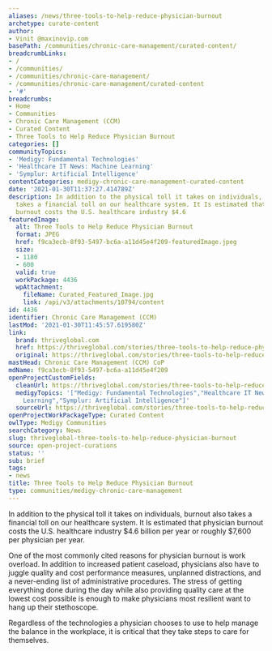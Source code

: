 ```yaml
---
aliases: /news/three-tools-to-help-reduce-physician-burnout
archetype: curate-content
author:
- Vinit @maxinovip.com
basePath: /communities/chronic-care-management/curated-content/
breadcrumbLinks:
- /
- /communities/
- /communities/chronic-care-management/
- /communities/chronic-care-management/curated-content
- '#'
breadcrumbs:
- Home
- Communities
- Chronic Care Management (CCM)
- Curated Content
- Three Tools to Help Reduce Physician Burnout
categories: []
communityTopics:
- 'Medigy: Fundamental Technologies'
- 'Healthcare IT News: Machine Learning'
- 'Symplur: Artificial Intelligence'
contentCategories: medigy-chronic-care-management-curated-content
date: '2021-01-30T11:37:27.414789Z'
description: In addition to the physical toll it takes on individuals, burnout also
  takes a financial toll on our healthcare system. It Is estimated that physician
  burnout costs the U.S. healthcare industry $4.6
featuredImage:
  alt: Three Tools to Help Reduce Physician Burnout
  format: JPEG
  href: f9ca3ecb-8f93-5497-bc6a-a11d45e4f209-featuredImage.jpeg
  size:
  - 1180
  - 600
  valid: true
  workPackage: 4436
  wpAttachment:
    fileName: Curated_Featured_Image.jpg
    link: /api/v3/attachments/10794/content
id: 4436
identifier: Chronic Care Management (CCM)
lastMod: '2021-01-30T11:45:57.619580Z'
link:
  brand: thriveglobal.com
  href: https://thriveglobal.com/stories/three-tools-to-help-reduce-physician-burnout/
  original: https://thriveglobal.com/stories/three-tools-to-help-reduce-physician-burnout/
mastHead: Chronic Care Management (CCM) CoP
mdName: f9ca3ecb-8f93-5497-bc6a-a11d45e4f209
openProjectCustomFields:
  cleanUrl: https://thriveglobal.com/stories/three-tools-to-help-reduce-physician-burnout/
  medigyTopics: '["Medigy: Fundamental Technologies","Healthcare IT News: Machine
    Learning","Symplur: Artificial Intelligence"]'
  sourceUrl: https://thriveglobal.com/stories/three-tools-to-help-reduce-physician-burnout/
openProjectWorkPackageType: Curated Content
owlType: Medigy Communities
searchCategory: News
slug: thriveglobal-three-tools-to-help-reduce-physician-burnout
source: open-project-curations
status: ''
sub: brief
tags:
- news
title: Three Tools to Help Reduce Physician Burnout
type: communities/medigy-chronic-care-management
---
```


<p>In addition to the physical toll it takes on individuals, burnout also takes a financial toll on our healthcare system. It Is estimated that physician burnout costs the U.S. healthcare industry $4.6 billion per year or roughly $7,600 per physician per year.</p><p>One of the most commonly cited reasons for physician burnout is work overload. In addition to increased patient caseload, physicians also have to juggle quality and cost performance measures, unplanned distractions, and a never-ending list of administrative procedures. The stress of getting everything done during the day while also providing quality care at the lowest cost possible is enough to make physicians most resilient want to hang up their stethoscope.</p><p>Regardless of the technologies a physician chooses to use to help manage the balance in the workplace, it is critical that they take steps to care for themselves.</p>